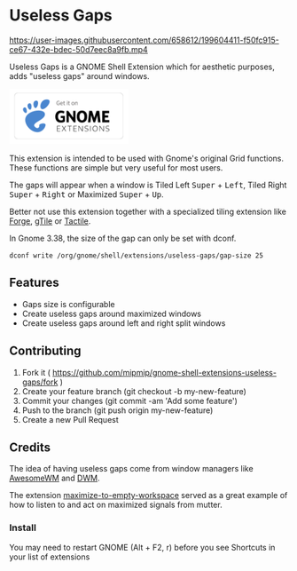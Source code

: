 # Useless Gaps

https://user-images.githubusercontent.com/658612/199604411-f50fc915-ce67-432e-bdec-50d7eec8a9fb.mp4

Useless Gaps is a GNOME Shell Extension which for aesthetic purposes, adds
"useless gaps" around windows.

[<img src="./get-it-on-ego.png" height="100">](https://extensions.gnome.org/extension/4684/useless-gaps/)

This extension is intended to be used with Gnome's original Grid functions.
These functions are simple but very useful for most users.

The gaps will appear when a window is Tiled Left <kbd>Super</kbd> +
<kbd>Left</kbd>, Tiled Right <kbd>Super</kbd> +
<kbd>Right</kbd> or Maximized <kbd>Super</kbd> +
<kbd>Up</kbd>.

Better not use this extension together with a specialized tiling extension like
[Forge](https://extensions.gnome.org/extension/4481/forge/),
[gTile](https://extensions.gnome.org/extension/28/gtile/) or
[Tactile](https://extensions.gnome.org/extension/4548/tactile/).

In Gnome 3.38, the size of the gap can only be set with dconf.

```
dconf write /org/gnome/shell/extensions/useless-gaps/gap-size 25
```

## Features

- Gaps size is configurable
- Create useless gaps around maximized windows
- Create useless gaps around left and right split windows

## Contributing

1. Fork it ( https://github.com/mipmip/gnome-shell-extensions-useless-gaps/fork )
1. Create your feature branch (git checkout -b my-new-feature)
1. Commit your changes (git commit -am 'Add some feature')
1. Push to the branch (git push origin my-new-feature)
1. Create a new Pull Request

## Credits

The idea of having useless gaps come from window managers like
[AwesomeWM](awesomewm.org) and
[DWM](https://dwm.suckless.org/patches/uselessgap/).

The extension
[maximize-to-empty-workspace](https://extensions.gnome.org/extension/3100/maximize-to-empty-workspace/)
served as a great example of how to listen to and act on maximized signals from
mutter.


### Install

You may need to restart GNOME (Alt + F2, r) before you see Shortcuts in your
list of extensions
